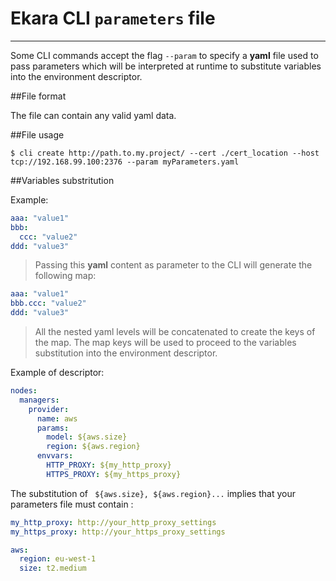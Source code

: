 # Ekara CLI `parameters` file
___

Some CLI commands accept the flag `--param` to specify a **yaml** file used to pass parameters which will be interpreted at runtime to substitute variables into the environment descriptor.


##File format

The file can contain any valid yaml data.

##File usage

`$ cli create http://path.to.my.project/ --cert ./cert_location --host tcp://192.168.99.100:2376 --param myParameters.yaml`


##Variables substritution

Example:

```yaml
aaa: "value1"
bbb: 
  ccc: "value2"
ddd: "value3"
```

> Passing this **yaml** content as parameter to the CLI will generate the following map:

```yaml
aaa: "value1"
bbb.ccc: "value2"
ddd: "value3"
```
> All the nested yaml levels will be concatenated to create the keys of the map. The map keys will be used to proceed to the variables substitution into the environment descriptor.


Example of descriptor:


```yaml
nodes:
  managers:
    provider:
      name: aws
      params:
        model: ${aws.size}
        region: ${aws.region}
      envvars:
        HTTP_PROXY: ${my_http_proxy}
        HTTPS_PROXY: ${my_https_proxy}
```

The substitution of ` ${aws.size}, ${aws.region}...` implies that your parameters file must contain :

```yaml
my_http_proxy: http://your_http_proxy_settings
my_https_proxy: http://your_https_proxy_settings

aws:
  region: eu-west-1
  size: t2.medium 
```





